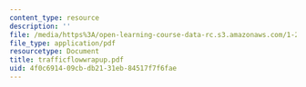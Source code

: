 ```yaml
---
content_type: resource
description: ''
file: /media/https%3A/open-learning-course-data-rc.s3.amazonaws.com/1-225j-transportation-flow-systems-fall-2002/4f0c691409cbdb2131eb84517f7f6fae_trafficflowwrapup.pdf
file_type: application/pdf
resourcetype: Document
title: trafficflowwrapup.pdf
uid: 4f0c6914-09cb-db21-31eb-84517f7f6fae
---
```

